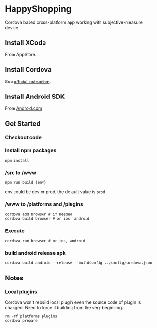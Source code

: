 # HappyShopping

Cordova based cross-platform app working with subjective-measure device.

## Install XCode

From AppStore.

## Install Cordova

See [official instruction](https://cordova.apache.org/#getstarted).

## Install Android SDK

From [Android.com](https://developer.android.com/studio/index.html#downloads)

## Get Started
### Checkout code
### Install npm packages

```
npm install
```
### /src to /www

```
npm run build {env}
```

env could be dev or prod, the default value is `prod`

### /www to /platforms and /plugins

```
cordova add browser # if needed
cordova build browser # or ios, android
```

### Execute

```
cordova run browser # or ios, android
```

### build android release apk
```
cordova build android --release --buildConfig ../config/cordova.json
```

## Notes
### Local plugins
Cordova won't rebuild local plugin even the source code of plugin is changed.
Need to force it building from the very beginning.

```
rm -rf platforms plugins
cordova prepare
```
